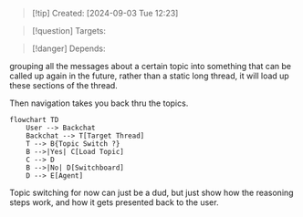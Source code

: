 
>[!tip] Created: [2024-09-03 Tue 12:23]

>[!question] Targets: 

>[!danger] Depends: 

grouping all the messages about a certain topic into something that can be called up again in the future, rather than a static long thread, it will load up these sections of the thread.

Then navigation takes you back thru the topics.

```mermaid
flowchart TD
    User --> Backchat
    Backchat --> T[Target Thread]
    T --> B{Topic Switch ?}
    B -->|Yes| C[Load Topic]
    C --> D
    B -->|No| D[Switchboard]
    D --> E[Agent]
```

Topic switching for now can just be a dud, but just show how the reasoning steps work, and how it gets presented back to the user.